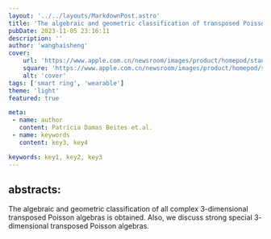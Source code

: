 ```yaml
---
layout: '../../layouts/MarkdownPost.astro'
title: 'The algebraic and geometric classification of transposed Poisson algebras'
pubDate: 2023-11-05 23:16:11
description: ''
author: 'wanghaisheng'
cover:
    url: 'https://www.apple.com.cn/newsroom/images/product/homepod/standard/Apple-HomePod-hero-230118_big.jpg.large_2x.jpg'
    square: 'https://www.apple.com.cn/newsroom/images/product/homepod/standard/Apple-HomePod-hero-230118_big.jpg.large_2x.jpg'
    alt: 'cover'
tags: ['smart ring', 'wearable'] 
theme: 'light'
featured: true

meta:
 - name: author
   content: Patrícia Damas Beites et.al.
 - name: keywords
   content: key3, key4

keywords: key1, key2, key3
---
```


## abstracts:
The algebraic and geometric classification of all complex $3$-dimensional transposed Poisson algebras is obtained. Also, we discuss strong special $3$-dimensional transposed Poisson algebras.
